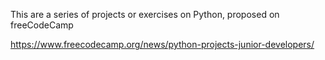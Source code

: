 This are a series of projects or exercises on Python, proposed on freeCodeCamp

https://www.freecodecamp.org/news/python-projects-junior-developers/